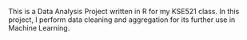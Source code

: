 This is a Data Analysis Project written in R for my KSE521 class. In this project, I perform data cleaning and aggregation for its further use in Machine Learning.

